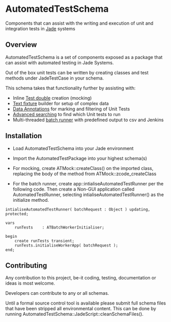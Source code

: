 # AutomatedTestSchema
Components that can assist with the writing and execution of unit and integration tests in [Jade](https://www.jadeworld.com) systems

## Overview
AutomatedTestSchema is a set of components exposed as a package that can assist with automated testing in Jade Systems.

Out of the box unit tests can be written by creating classes and test methods under JadeTestCase in your schema. 

This schema takes that functionality further by assisting with:
- Inline [Test double](https://github.com/jadelab/AutomatedTestSchema/wiki/Test-Doubles) creation (mocking)
- [Text fixture](https://github.com/jadelab/AutomatedTestSchema/wiki/Test-Fixtures) builder for setup of complex data
- [Data Annotations](https://github.com/jadelab/AutomatedTestSchema/wiki/Annotating-Tests) for marking and filtering of Unit Tests
- [Advanced searching](https://github.com/jadelab/AutomatedTestSchema/wiki/Test-Locator) to find which Unit tests to run
- Multi-threaded [batch runner](https://github.com/jadelab/AutomatedTestSchema/wiki/Batch-Runner) with predefined output to csv and Jenkins

## Installation
- Load AutomatedTestSchema into your Jade environment
- Import the AutomatedTestPackage into your highest schema(s)

- For mocking, create ATMock::createClass() on the imported class, replacing the body of the method from ATMock::zcode_createClass

- For the batch runner, create app::intialiseAutomatedTestRunner per the following code. Then create a Non-GUI application called AutomatedTestRunner, selecting intialiseAutomatedTestRunner() as the initialize method.
```
intialiseAutomatedTestRunner( batchRequest : Object ) updating, protected;

vars
	runTests	: ATBatchWorkerInitialiser;
	
begin
	create runTests transient;
	runTests.initialiseWorkerApp( batchRequest );
end;
```
## Contributing
Any contribution to this project, be-it coding, testing, documentation or ideas is most welcome. 

Developers can contribute to any or all schemas. 

Until a formal source control tool is available please submit full schema files that have been stripped all environmental content. This can be done by running AutomatedTestSchema::JadeScript::cleanSchemaFiles().